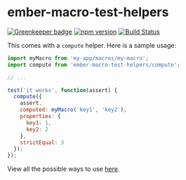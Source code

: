 # ember-macro-test-helpers

[![Greenkeeper badge](https://badges.greenkeeper.io/kellyselden/ember-macro-test-helpers.svg)](https://greenkeeper.io/)
[![npm version](https://badge.fury.io/js/ember-macro-test-helpers.svg)](https://badge.fury.io/js/ember-macro-test-helpers)
[![Build Status](https://travis-ci.org/kellyselden/ember-macro-test-helpers.svg?branch=master)](https://travis-ci.org/kellyselden/ember-macro-test-helpers)

This comes with a `compute` helper. Here is a sample usage:

```js
import myMacro from 'my-app/macros/my-macro';
import compute from 'ember-macro-test-helpers/compute';

// ...

test('it works', function(assert) {
  compute({
    assert,
    computed: myMacro('key1', 'key2'),
    properties: {
      key1: 1,
      key2: 2
    },
    strictEqual: 3
  });
});
```

View all the possible ways to use [here](https://github.com/kellyselden/ember-macro-test-helpers/blob/master/tests/integration/compute-test.js).

